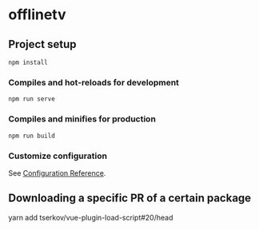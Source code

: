 # offlinetv

## Project setup
```
npm install
```

### Compiles and hot-reloads for development
```
npm run serve
```

### Compiles and minifies for production
```
npm run build
```

### Customize configuration
See [Configuration Reference](https://cli.vuejs.org/config/).


## Downloading a specific PR of a certain package
yarn add tserkov/vue-plugin-load-script#20/head